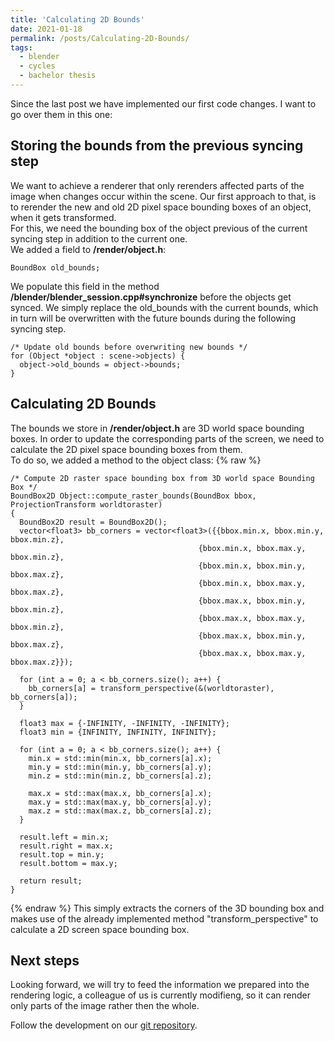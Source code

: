 ```yaml
---
title: 'Calculating 2D Bounds'
date: 2021-01-18
permalink: /posts/Calculating-2D-Bounds/
tags:
  - blender
  - cycles
  - bachelor thesis
---
```


Since the last post we have implemented our first code changes. I want to go over them in this one:

## Storing the bounds from the previous syncing step

We want to achieve a renderer that only rerenders affected parts of the image when changes occur within the scene. Our first approach to that, is to rerender the new and old 2D pixel space bounding boxes of an object, when it gets transformed.  
For this, we need the bounding box of the object previous of the current syncing step in addition to the current one.  
We added a field to **/render/object.h**:

    BoundBox old_bounds;

We populate this field in the method **/blender/blender_session.cpp#synchronize**
before the objects get synced. We simply replace the old_bounds with the current bounds, which in turn will be overwritten with the future bounds during the following syncing step.


    /* Update old bounds before overwriting new bounds */
    for (Object *object : scene->objects) {
      object->old_bounds = object->bounds;
    }

## Calculating 2D Bounds

The bounds we store in **/render/object.h** are 3D world space bounding boxes. In order to update the corresponding parts of the screen, we need to calculate the 2D pixel space bounding boxes from them.  
To do so, we added a method to the object class:
{% raw  %}

    /* Compute 2D raster space bounding box from 3D world space Bounding Box */
    BoundBox2D Object::compute_raster_bounds(BoundBox bbox, ProjectionTransform worldtoraster)
    {
      BoundBox2D result = BoundBox2D();
      vector<float3> bb_corners = vector<float3>({{bbox.min.x, bbox.min.y, bbox.min.z},
                                              {bbox.min.x, bbox.max.y, bbox.min.z},
                                              {bbox.min.x, bbox.min.y, bbox.max.z},
                                              {bbox.min.x, bbox.max.y, bbox.max.z},
                                              {bbox.max.x, bbox.min.y, bbox.min.z},
                                              {bbox.max.x, bbox.max.y, bbox.min.z},
                                              {bbox.max.x, bbox.min.y, bbox.max.z},
                                              {bbox.max.x, bbox.max.y, bbox.max.z}});

      for (int a = 0; a < bb_corners.size(); a++) {
        bb_corners[a] = transform_perspective(&(worldtoraster), bb_corners[a]);
      }

      float3 max = {-INFINITY, -INFINITY, -INFINITY};
      float3 min = {INFINITY, INFINITY, INFINITY};

      for (int a = 0; a < bb_corners.size(); a++) {
        min.x = std::min(min.x, bb_corners[a].x);
        min.y = std::min(min.y, bb_corners[a].y);
        min.z = std::min(min.z, bb_corners[a].z);

        max.x = std::max(max.x, bb_corners[a].x);
        max.y = std::max(max.y, bb_corners[a].y);
        max.z = std::max(max.z, bb_corners[a].z);
      }

      result.left = min.x;
      result.right = max.x;
      result.top = min.y;
      result.bottom = max.y;

      return result;
    }

{% endraw %}
This simply extracts the corners of the 3D bounding box and makes use of the already implemented method "transform_perspective" to calculate a 2D screen space bounding box.

## Next steps

Looking forward, we will try to feed the information we prepared into the rendering logic, a colleague of us is currently modifieng, so it can render only parts of the image rather then the whole.

Follow the development on our [git repository](https://github.com/PascalHann/BA_WS2020/tree/feature/store_previous_geometry).